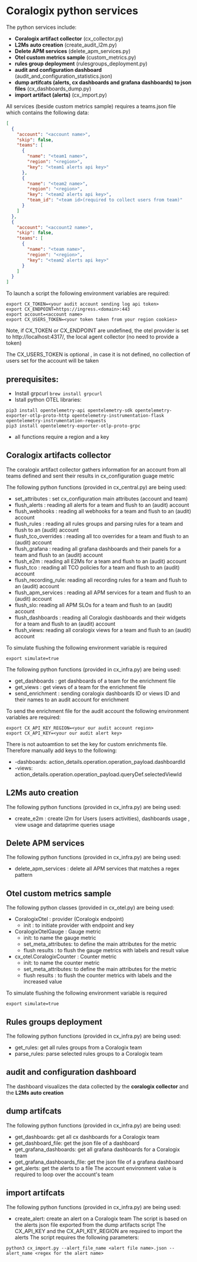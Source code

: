 # Coralogix python services

The python services include:
- **Coralogix artifact collector** (cx_collector.py)
- **L2Ms auto creation** (create_audit_l2m.py)
- **Delete APM services** (delete_apm_services.py)
- **Otel custom metrics sample** (custom_metrics.py)
- **rules group deployment** (rulesgroups_deployment.py)
- **audit and configuration dashboard** (audit_and_configuration_statistics.json)
- **dump artifcats (alerts, cx dashboards and grafana dashboards) to json files** (cx_dashboards_dump.py)
- **import artifact (alerts)** (cx_import.py)

All services (beside custom metrics sample) requires a teams.json file which contains the following data:
```json
[
  {
    "account": "<account name>",
    "skip": false,
    "teams": [
      {
        "name": "<team1 name>",
        "region": "<region>",
        "key": "<team1 alerts api key>"
      },
      {
        "name": "<team2 name>",
        "region": "<region>",
        "key": "<team2 alerts api key>",
        "team_id": "<team id>(required to collect users from team)"
      }
    ]
  },
  {
    "account": "<account2 name>",
    "skip": false,
    "teams": [
      {
        "name": "<team name>",
        "region": "<region>",
        "key": "<team2 alerts api key>"
      }
    ]
  }
]
```

To launch a script the following environment variables are required:
```shell
export CX_TOKEN=<your audit account sending log api token>
export CX_ENDPOINT=https://ingress.<domain>:443
export account=<account name> 
export CX_USERS_TOKEN=<your token taken from your region cookies>
```
Note, if CX_TOKEN or CX_ENDPOINT are undefined, the otel provider is set to http://localhost:4317/,
the local agent collector (no need to provide a token)

The CX_USERS_TOKEN is optional , in case it is not defined, no collection of users set for the account will be taken

## prerequisites:
- Install grpcurl ```brew install grpcurl``` 
- Istall python OTEL libraries: 
```
pip3 install opentelemetry-api opentelemetry-sdk opentelemetry-exporter-otlp-proto-http opentelemetry-instrumentation-flask opentelemetry-instrumentation-requests
pip3 install opentelemetry-exporter-otlp-proto-grpc
```
- all functions require a region and a key

## Coralogix artifacts collector
The coralogix artifact collector gathers information for an account from all teams defined and sent their results in cx_configuration guage metric

The following python functions (provided in cx_central.py) are being used:
- set_attributes : set cx_configuration main attributes (account and team)
- flush_alerts : reading all alerts for a team and flush to an (audit) account
- flush_webhooks :  reading all webhooks for a team and flush to an (audit) account
- flush_rules :  reading all rules groups and parsing rules for a team and flush to an (audit) account
- flush_tco_overrides :  reading all tco overrides for a team and flush to an (audit) account
- flush_grafana :  reading all grafana dashboards and their panels for a team and flush to an (audit) account
- flush_e2m :  reading all E2Ms for a team and flush to an (audit) account
- flush_tco : reading all TCO policies for a team and flush to an (audit) account
- flush_recording_rule:  reading all recording rules for a team and flush to an (audit) account
- flush_apm_services :  reading all APM services for a team and flush to an (audit) account
- flush_slo: reading all APM SLOs for a team and flush to an (audit) account
- flush_dashboards :  reading all Coralogix dashboards and their widgets for a team and flush to an (audit) account
- flush_views: reading all coralogix views for a team and flush to an (audit) account

To simulate flushing the following environment variable is required
```shell
export simulate=true
```

The following python functions (provided in cx_infra.py) are being used:
- get_dashboards : get dashboards of a team for the enrichment file
- get_views : get views of a team for the enrichment file
- send_enrichment :  sending coralogix dashboards ID or views ID and their names to an audit account for enrichment

To send the enrichment file for the audit account the following environment variables are required:
```shell
export CX_API_KEY_REGION=<your our audit account region>
export CX_API_KEY=<your our audit alert key>
```

There is not autoamtion to set the key for custom enrichments file. Therefore manually add keys to the following:
- <account>-dashboards: action_details.operation.operation_payload.dashboardId
- <account>-views: action_details.operation.operation_payload.queryDef.selectedViewId

## L2Ms auto creation
The following python functions (provided in cx_infra.py) are being used:
- create_e2m : create l2m for Users (users activities), dashboards usage , view usage and dataprime queries usage

## Delete APM services
The following python functions (provided in cx_infra.py) are being used:
- delete_apm_services : delete all APM services that matches a regex pattern

## Otel custom metrics sample
The following python classes (provided in cx_otel.py) are being used:
- CoralogixOtel : provider (Coralogix endpoint)
  - init : to initiate provider with endpoint and key
- CoralogixOtelGauge : Gauge metric
  - init: to name the gauge metric
  - set_meta_attributes: to define the main attributes for the metric
  - flush results : to flush the gauge metrics with labels and result value
- cx_otel.CoralogixCounter : Counter metric
  - init: to name the counter metric
  - set_meta_attributes: to define the main attributes for the metric
  - flush results : to flush the counter metrics with labels and the increased value

To simulate flushing the following environment variable is required
```shell
export simulate=true
```

## Rules groups deployment
The following python functions (provided in cx_infra.py) are being used:
- get_rules: get all rules groups from a Coralogix team
- parse_rules: parse selected rules groups to a Coralogix team

## audit and configuration dashboard
The dashboard visualizes the data collected by the **coralogix collector** and the **L2Ms auto creation**

## dump artifcats
The following python functions (provided in cx_infra.py) are being used:
- get_dashboards: get all cx dashboards for a Coralogix team
- get_dashboard_file: get the json file of a dashboard
- get_grafana_dashboards: get all grafana dashboards for a Coralogix team
- get_grafana_dashboards_file: get the json file of a grafana dashboard
- get_alerts: get the alerts to a file
The account environment value is required to loop over the account's team

## import artifcats
The following python functions (provided in cx_infra.py) are being used:
- create_alert: create an alert on a Coralogix team
The script is based on the alerts json file exported from the dump artifacts script
The CX_API_KEY and the CX_API_KEY_REGION are required to import the alerts
The script requires the following parameters:
```shell
python3 cx_import.py --alert_file_name <alert file name>.json --alert_name <regex for the alert name>
```
